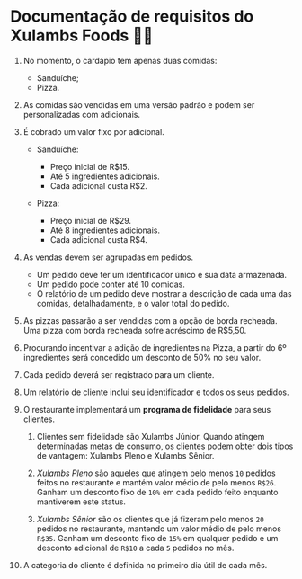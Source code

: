 ﻿# Documentação de requisitos do Xulambs Foods 🍔🍕

1. No momento, o cardápio tem apenas duas comidas:
    - Sanduíche;
    - Pizza.

1.  As comidas são vendidas em uma versão padrão e podem ser personalizadas com adicionais.

1. É cobrado um valor fixo por adicional.
    - Sanduíche:
      - Preço inicial de R$15.
      - Até 5 ingredientes adicionais.
      - Cada adicional custa R$2.

    - Pizza:
      - Preço inicial de R$29.
      - Até 8 ingredientes adicionais.
      - Cada adicional custa R$4.
    
1. As vendas devem ser agrupadas em pedidos.
    - Um pedido deve ter um identificador único e sua data armazenada.
    - Um pedido pode conter até 10 comidas. 
    - O relatório de um pedido deve mostrar a descrição de cada uma das comidas, detalhadamente, e o valor total do pedido.

1. As pizzas passarão a ser vendidas com a opção de borda recheada. Uma pizza com borda recheada sofre acréscimo de R$5,50.

1. Procurando incentivar a adição de ingredientes na Pizza, a partir do 6º ingredientes será concedido um desconto de 50% no seu valor.

1. Cada pedido deverá ser registrado para um cliente.

1. Um relatório de cliente inclui seu identificador e todos os seus pedidos.

1. O restaurante implementará um **programa de fidelidade** para seus clientes.

    1. Clientes sem fidelidade são Xulambs Júnior. Quando atingem determinadas metas de consumo, os clientes podem obter dois tipos de vantagem: Xulambs Pleno e Xulambs Sênior.
  
    1. _Xulambs Pleno_ são aqueles que atingem pelo menos `10` pedidos feitos no restaurante e mantém valor médio de pelo menos `R$26`. Ganham um desconto fixo de `10%` em cada pedido feito enquanto mantiverem este status.
  
    1. _Xulambs Sênior_ são os clientes que já fizeram pelo menos `20` pedidos no restaurante, mantendo um valor médio de pelo menos `R$35`. Ganham um desconto fixo de `15%` em qualquer pedido e um desconto adicional de `R$10` a cada `5` pedidos no mês.

1. A categoria do cliente é definida no primeiro dia útil de cada mês.





